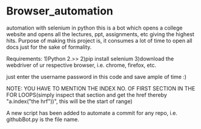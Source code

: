 # Browser_automation
automation with selenium in python
this is a bot which opens a college website and opens all the lectures, ppt, assignments, etc giving the highest hits.
Purpose of making this project is, it consumes a lot of time to open all docs just for the sake of formality. 

Requirements:
1)Python 2.>>
2)pip install selenium
3)download the webdriver of ur respective browser, i.e. chrome, firefox, etc.

just enter the username password in this code and save ample of time :)

NOTE: YOU HAVE TO MENTION THE INDEX NO. OF FIRST SECTION IN THE FOR LOOPS(simply inspect that section and get the href thereby "a.index("the hrf"))", this will be the start of range)

A new script has been added to automate a commit for any repo, i.e. 
githubBot.py is the file name.
